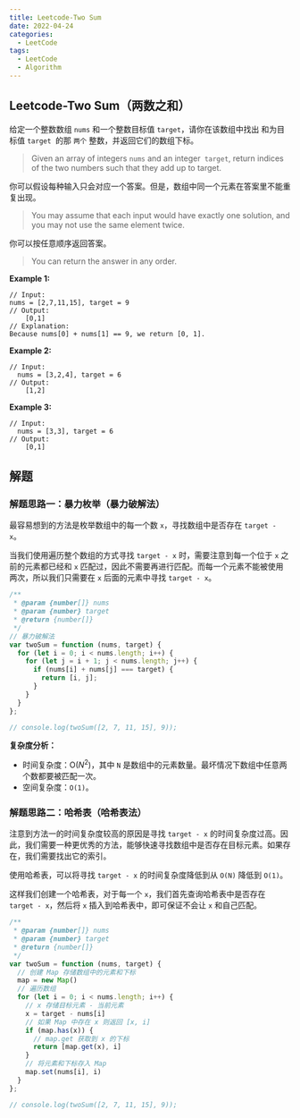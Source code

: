 ```yaml
---
title: Leetcode-Two Sum
date: 2022-04-24
categories:
  - LeetCode
tags:
  - LeetCode
  - Algorithm
---
```


## Leetcode-Two Sum（两数之和）

给定一个整数数组 `nums` 和一个整数目标值 `target`，请你在该数组中找出 和为目标值 `target`  的那 `两个` 整数，并返回它们的数组下标。

> Given an array of integers `nums` and an integer` target`, return indices of the two numbers such that they add up to target.

你可以假设每种输入只会对应一个答案。但是，数组中同一个元素在答案里不能重复出现。

> You may assume that each input would have exactly one solution, and you may not use the same element twice.

你可以按任意顺序返回答案。

> You can return the answer in any order.

**Example 1:**

~~~JS
// Input: 
nums = [2,7,11,15], target = 9
// Output: 
	[0,1]
// Explanation: 
Because nums[0] + nums[1] == 9, we return [0, 1].
~~~

**Example 2:**

~~~JS
// Input: 
  nums = [3,2,4], target = 6
// Output: 
    [1,2]
~~~

**Example 3:**

~~~JS
// Input: 
  nums = [3,3], target = 6
// Output: 
    [0,1]
~~~

## 解题

### 解题思路一：暴力枚举（暴力破解法）

最容易想到的方法是枚举数组中的每一个数 `x`，寻找数组中是否存在 `target - x`。

当我们使用遍历整个数组的方式寻找 `target - x` 时，需要注意到每一个位于 `x` 之前的元素都已经和 `x` 匹配过，因此不需要再进行匹配。而每一个元素不能被使用两次，所以我们只需要在 `x` 后面的元素中寻找 `target - x`。

~~~JavaScript
/**
 * @param {number[]} nums
 * @param {number} target
 * @return {number[]}
 */
// 暴力破解法
var twoSum = function (nums, target) {
  for (let i = 0; i < nums.length; i++) {
    for (let j = i + 1; j < nums.length; j++) {
      if (nums[i] + nums[j] === target) {
        return [i, j];
      }
    }
  }
};

// console.log(twoSum([2, 7, 11, 15], 9));
~~~

**复杂度分析：**

- 时间复杂度：O($N^2$)，其中 `N` 是数组中的元素数量。最坏情况下数组中任意两个数都要被匹配一次。
- 空间复杂度：`O(1)`。

### 解题思路二：哈希表（哈希表法）

注意到方法一的时间复杂度较高的原因是寻找 `target - x` 的时间复杂度过高。因此，我们需要一种更优秀的方法，能够快速寻找数组中是否存在目标元素。如果存在，我们需要找出它的索引。

使用哈希表，可以将寻找 `target - x` 的时间复杂度降低到从 `O(N)` 降低到 `O(1)`。

这样我们创建一个哈希表，对于每一个 `x`，我们首先查询哈希表中是否存在 `target - x`，然后将 `x` 插入到哈希表中，即可保证不会让 `x` 和自己匹配。

~~~JavaScript
/**
 * @param {number[]} nums
 * @param {number} target
 * @return {number[]}
 */
var twoSum = function (nums, target) {
  // 创建 Map 存储数组中的元素和下标
  map = new Map()
  // 遍历数组
  for (let i = 0; i < nums.length; i++) {
    // x 存储目标元素 - 当前元素
    x = target - nums[i]
    // 如果 Map 中存在 x 则返回 [x, i]
    if (map.has(x)) {
      // map.get 获取到 x 的下标
      return [map.get(x), i]
    }
    // 将元素和下标存入 Map
    map.set(nums[i], i)
  }
};

// console.log(twoSum([2, 7, 11, 15], 9));
~~~
